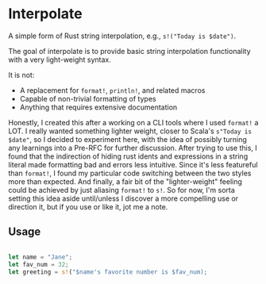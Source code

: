 Interpolate
==========

A simple form of Rust string interpolation, e.g., `s!("Today is $date")`.

The goal of interpolate is to provide basic string interpolation
functionality with a very light-weight syntax.

It is not:

- A replacement for `format!`, `println!`, and related macros
- Capable of non-trivial formatting of types
- Anything that requires extensive documentation

Honestly, I created this after a working on a CLI tools where I used `format!` a LOT.
I really wanted something lighter weight, closer to Scala's `s"Today is $date"`,
so I decided to experiment here, with the idea of possibly turning any learnings
into a Pre-RFC for further discussion. After trying to use this, I found that
the indirection of hiding rust idents and expressions in a string literal made
formatting bad and errors less intuitive. Since it's less featureful than
`format!`, I found my particular code switching between the two styles more than expected.
And finally, a fair bit of the "lighter-weight" feeling could be achieved by just
aliasing `format!` to `s!`. So for now, I'm sorta setting this idea aside until/unless
I discover a more compelling use or direction it, but if you use or like it,
jot me a note.

## Usage

```rust

let name = "Jane";
let fav_num = 32;
let greeting = s!("$name's favorite number is $fav_num);
```

